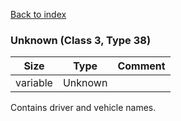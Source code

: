 [Back to index](index.md)

### Unknown (Class 3, Type 38)

Size|Type|Comment
-|-|-
variable|Unknown|

Contains driver and vehicle names.
